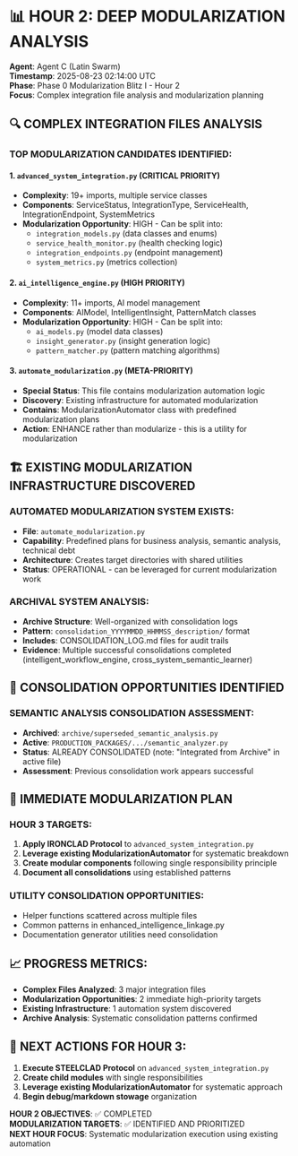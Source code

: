 # 📊 HOUR 2: DEEP MODULARIZATION ANALYSIS
**Agent**: Agent C (Latin Swarm)  
**Timestamp**: 2025-08-23 02:14:00 UTC  
**Phase**: Phase 0 Modularization Blitz I - Hour 2  
**Focus**: Complex integration file analysis and modularization planning  

## 🔍 COMPLEX INTEGRATION FILES ANALYSIS

### **TOP MODULARIZATION CANDIDATES IDENTIFIED:**

#### **1. `advanced_system_integration.py` (CRITICAL PRIORITY)**
- **Complexity**: 19+ imports, multiple service classes
- **Components**: ServiceStatus, IntegrationType, ServiceHealth, IntegrationEndpoint, SystemMetrics
- **Modularization Opportunity**: HIGH - Can be split into:
  - `integration_models.py` (data classes and enums)
  - `service_health_monitor.py` (health checking logic)
  - `integration_endpoints.py` (endpoint management)
  - `system_metrics.py` (metrics collection)

#### **2. `ai_intelligence_engine.py` (HIGH PRIORITY)**
- **Complexity**: 11+ imports, AI model management
- **Components**: AIModel, IntelligentInsight, PatternMatch classes
- **Modularization Opportunity**: HIGH - Can be split into:
  - `ai_models.py` (model data classes)
  - `insight_generator.py` (insight generation logic)
  - `pattern_matcher.py` (pattern matching algorithms)

#### **3. `automate_modularization.py` (META-PRIORITY)**
- **Special Status**: This file contains modularization automation logic
- **Discovery**: Existing infrastructure for automated modularization
- **Contains**: ModularizationAutomator class with predefined modularization plans
- **Action**: ENHANCE rather than modularize - this is a utility for modularization

## 🏗️ EXISTING MODULARIZATION INFRASTRUCTURE DISCOVERED

### **AUTOMATED MODULARIZATION SYSTEM EXISTS:**
- **File**: `automate_modularization.py`
- **Capability**: Predefined plans for business analysis, semantic analysis, technical debt
- **Architecture**: Creates target directories with shared utilities
- **Status**: OPERATIONAL - can be leveraged for current modularization work

### **ARCHIVAL SYSTEM ANALYSIS:**
- **Archive Structure**: Well-organized with consolidation logs
- **Pattern**: `consolidation_YYYYMMDD_HHMMSS_description/` format
- **Includes**: CONSOLIDATION_LOG.md files for audit trails
- **Evidence**: Multiple successful consolidations completed (intelligent_workflow_engine, cross_system_semantic_learner)

## 🔄 CONSOLIDATION OPPORTUNITIES IDENTIFIED

### **SEMANTIC ANALYSIS CONSOLIDATION ASSESSMENT:**
- **Archived**: `archive/superseded_semantic_analysis.py`
- **Active**: `PRODUCTION_PACKAGES/.../semantic_analyzer.py`
- **Status**: ALREADY CONSOLIDATED (note: "Integrated from Archive" in active file)
- **Assessment**: Previous consolidation work appears successful

## 🎯 IMMEDIATE MODULARIZATION PLAN

### **HOUR 3 TARGETS:**
1. **Apply IRONCLAD Protocol** to `advanced_system_integration.py`
2. **Leverage existing ModularizationAutomator** for systematic breakdown
3. **Create modular components** following single responsibility principle
4. **Document all consolidations** using established patterns

### **UTILITY CONSOLIDATION OPPORTUNITIES:**
- Helper functions scattered across multiple files
- Common patterns in enhanced_intelligence_linkage.py
- Documentation generator utilities need consolidation

## 📈 PROGRESS METRICS:
- **Complex Files Analyzed**: 3 major integration files
- **Modularization Opportunities**: 2 immediate high-priority targets
- **Existing Infrastructure**: 1 automation system discovered
- **Archive Analysis**: Systematic consolidation patterns confirmed

## 🚀 NEXT ACTIONS FOR HOUR 3:
1. **Execute STEELCLAD Protocol** on `advanced_system_integration.py`
2. **Create child modules** with single responsibilities
3. **Leverage existing ModularizationAutomator** for systematic approach
4. **Begin debug/markdown stowage** organization

**HOUR 2 OBJECTIVES**: ✅ COMPLETED  
**MODULARIZATION TARGETS**: ✅ IDENTIFIED AND PRIORITIZED  
**NEXT HOUR FOCUS**: Systematic modularization execution using existing automation  